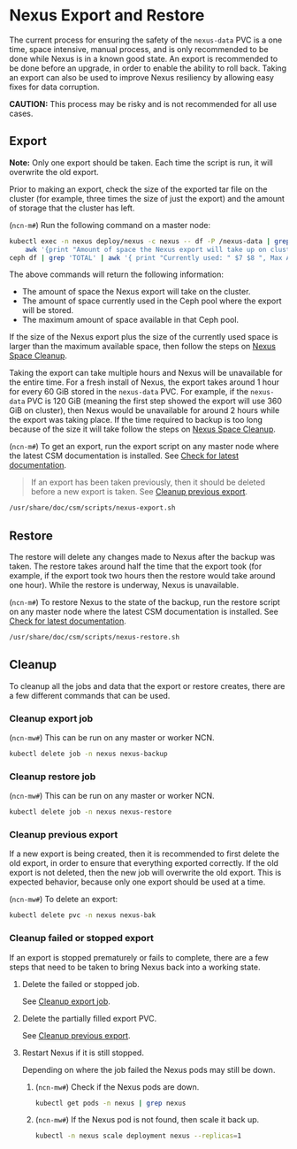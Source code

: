 # Nexus Export and Restore

The current process for ensuring the safety of the `nexus-data` PVC is a one time, space intensive, manual process, and is only recommended to be done while Nexus is
in a known good state. An export is recommended to be done before an upgrade, in order to enable the ability to roll back. Taking an export can also be used to improve
Nexus resiliency by allowing easy fixes for data corruption.

**CAUTION:** This process may be risky and is not recommended for all use cases.

## Export

**Note:** Only one export should be taken. Each time the script is run, it will overwrite the old export.

Prior to making an export, check the size of the exported tar file on the cluster (for example, three times the size of just the export) and the amount of storage
that the cluster has left.

(`ncn-m#`) Run the following command on a master node:

```bash
kubectl exec -n nexus deploy/nexus -c nexus -- df -P /nexus-data | grep '/nexus-data' |
    awk '{print "Amount of space the Nexus export will take up on cluster: "(($3 * 3)/1048576)" GiB";}' &&
ceph df | grep 'TOTAL' | awk '{ print "Currently used: " $7 $8 ", Max Available " $10 $11;}'
```

The above commands will return the following information:

- The amount of space the Nexus export will take on the cluster.
- The amount of space currently used in the Ceph pool where the export will be stored.
- The maximum amount of space available in that Ceph pool.

If the size of the Nexus export plus the size of the currently used space is larger than the maximum available space,
then follow the steps on [Nexus Space Cleanup](./Nexus_Space_Cleanup.md).

Taking the export can take multiple hours and Nexus will be unavailable for the entire time. For a fresh install of Nexus, the export takes around
1 hour for every 60 GiB stored in the `nexus-data` PVC. For example, if the `nexus-data` PVC is 120 GiB (meaning the first step showed the export will
use 360 GiB on cluster), then Nexus would be unavailable for around 2 hours while the export was taking place. If the time required to backup is too long
because of the size it will take follow the steps on [Nexus Space Cleanup](./Nexus_Space_Cleanup.md).

(`ncn-m#`) To get an export, run the export script on any master node where the latest CSM documentation is installed. See
[Check for latest documentation](../../update_product_stream/README.md#check-for-latest-documentation).

> If an export has been taken previously, then it should be deleted before a new export is taken. See [Cleanup previous export](#cleanup-previous-export).

```bash
/usr/share/doc/csm/scripts/nexus-export.sh
```

## Restore

The restore will delete any changes made to Nexus after the backup was taken. The restore takes around half the time that the export took
(for example, if the export took two hours then the restore would take around one hour). While the restore is underway, Nexus is unavailable.

(`ncn-m#`) To restore Nexus to the state of the backup, run the restore script on any master node where the latest CSM documentation is installed. See
[Check for latest documentation](../../update_product_stream/README.md#check-for-latest-documentation).

```bash
/usr/share/doc/csm/scripts/nexus-restore.sh
```

## Cleanup

To cleanup all the jobs and data that the export or restore creates, there are a few different commands that can be used.

### Cleanup export job

(`ncn-mw#`) This can be run on any master or worker NCN.

```bash
kubectl delete job -n nexus nexus-backup
```

### Cleanup restore job

(`ncn-mw#`) This can be run on any master or worker NCN.

```bash
kubectl delete job -n nexus nexus-restore
```

### Cleanup previous export

If a new export is being created, then it is recommended to first delete the old export, in order to ensure that everything exported correctly.
If the old export is not deleted, then the new job will overwrite the old export. This is expected behavior, because only one export should be used at a time.

(`ncn-mw#`) To delete an export:

```bash
kubectl delete pvc -n nexus nexus-bak
```

### Cleanup failed or stopped export

If an export is stopped prematurely or fails to complete, there are a few steps that need to be taken to bring Nexus back into a working state.

1. Delete the failed or stopped job.

    See [Cleanup export job](#cleanup-export-job).

1. Delete the partially filled export PVC.

    See [Cleanup previous export](#cleanup-previous-export).

1. Restart Nexus if it is still stopped.

    Depending on where the job failed the Nexus pods may still be down.

    1. (`ncn-mw#`) Check if the Nexus pods are down.

        ```bash
        kubectl get pods -n nexus | grep nexus
        ```

    1. (`ncn-mw#`) If the Nexus pod is not found, then scale it back up.

        ```bash
        kubectl -n nexus scale deployment nexus --replicas=1
        ```
